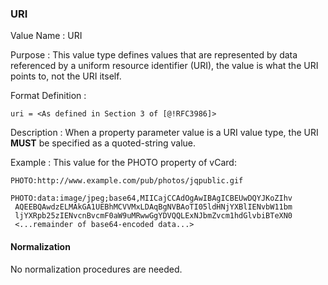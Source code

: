 ### URI

Value Name
:  URI

Purpose
:
  This value type defines values that are represented by data referenced by
  a uniform resource identifier (URI), the value is what the URI points to, not
  the URI itself.

Format Definition
:

```abnf
uri = <As defined in Section 3 of [@!RFC3986]>
```

Description
:
  When a property parameter value is a URI value type, the URI **MUST**
  be specified as a quoted-string value.

Example
:
  This value for the PHOTO property of vCard:

    PHOTO:http://www.example.com/pub/photos/jqpublic.gif

    PHOTO:data:image/jpeg;base64,MIICajCCAdOgAwIBAgICBEUwDQYJKoZIhv
     AQEEBQAwdzELMAkGA1UEBhMCVVMxLDAqBgNVBAoTI05ldHNjYXBlIENvbW11bm
     ljYXRpb25zIENvcnBvcmF0aW9uMRwwGgYDVQQLExNJbmZvcm1hdGlvbiBTeXN0
     <...remainder of base64-encoded data...>

#### Normalization

No normalization procedures are needed.
